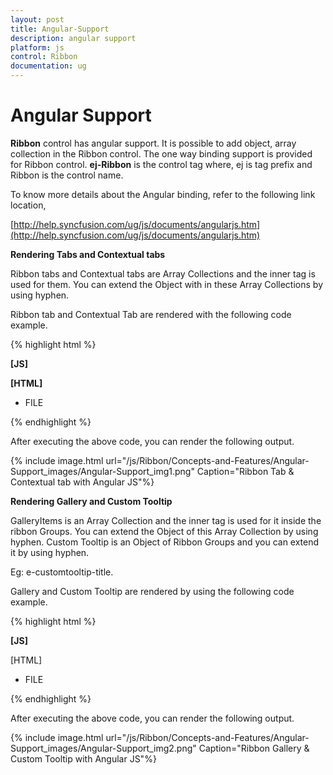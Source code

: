 ```yaml
---
layout: post
title: Angular-Support
description: angular support 
platform: js
control: Ribbon
documentation: ug
---
```


# Angular Support 

**Ribbon** control has angular support. It is possible to add object, array collection in the Ribbon control. The one way binding support is provided for Ribbon control. **ej-Ribbon** is the control tag where, ej is tag prefix and Ribbon is the control name.

To know more details about the Angular binding, refer to the following link location,

[http://help.syncfusion.com/ug/js/documents/angularjs.htm](http://help.syncfusion.com/ug/js/documents/angularjs.htm)

**Rendering Tabs and Contextual tabs** 

Ribbon tabs and Contextual tabs are Array Collections and the inner tag is used for them. You can extend the Object with in these Array Collections by using hyphen. 

Ribbon tab and Contextual Tab are rendered with the following code example.

{% highlight html %}

**[JS]**

**[HTML]**
<!--To Render the Ribbon control-->
<!doctype html>
<html ng-app="syncApp">
<head>
<!—Refer the necessary script here-->
</head>
<body>
<div ng-app="ribbonApp">
            <div ng-controller="RibbonCtrl">
                <div id="defaultRibbon" ej-ribbon e-width="100%" e-applicationtab-itemid="ribbonmenu" e-applicationtab-type="ApplicationMenu">
                    <div e-tabs>
                        <div e-tab e-id="home" e-text="HOME">
                            <div e-groups>
                                <div e-group e-text="New" e-aligntype="rows">
                                    <div e-content>
                                        <div e-content e-defaults-type="button" e-defaults-width="60" e-defaults-height="70">
                                            <div e-groups>
                                                <div e-group e-id="new" e-text="New">
                                                </div>
                                            </div>
                                        </div>
                                    </div>
                                </div>
                            </div>
                        </div>
                    </div>
                    <div e-contextualtabs>
                        <div e-contextualtab e-backgroundcolor="#FCFBEB" e-bordercolor="#F2CC1C">
                            <div e-tabs>
                                <div e-tab e-id="Design" e-text="DESIGN">
                                    <div e-groups>
                                        <div e-group e-text="New" e-aligntype="rows">
                                            <div e-content>
                                                <div e-content e-defaults-type="button" e-defaults-width="60" e-defaults-height="70">
                                                    <div e-groups>
                                                        <div e-group e-id="Design" e-text="Design">
                                                        </div>
                                                    </div>
                                                </div>
                                            </div>
                                        </div>
                                    </div>
                                </div>
                            </div>
                        </div>
                    </div>
                </div>
                <ul id="ribbonmenu">
                    <li>
                        <a>FILE</a>
                    </li>
                </ul>
            </div>
        </div>
</body>
</html>


{% endhighlight %}



After executing the above code, you can render the following output.

{% include image.html url="/js/Ribbon/Concepts-and-Features/Angular-Support_images/Angular-Support_img1.png" Caption="Ribbon Tab & Contextual tab with Angular JS"%}

**Rendering Gallery and Custom Tooltip**

GalleryItems is an Array Collection and the inner tag is used for it inside the ribbon Groups. You can extend the Object of this Array Collection by using hyphen. Custom Tooltip is an Object of Ribbon Groups and you can extend it by using hyphen.

Eg: e-customtooltip-title.

Gallery and Custom Tooltip are rendered by using the following code example.

{% highlight html %}

**[JS]**

[HTML]
<!--To Render the Ribbon control-->
<!doctype html>
<html ng-app="syncApp">
<head>
<!—Refer the necessary script here-->
</head>
<body>
<div ng-app="ribbonApp">
            <div ng-controller="RibbonCtrl">
                <div id="defaultRibbon" ej-ribbon e-width="100%" e-applicationtab-itemid="ribbonmenu" e-applicationtab-type="ApplicationMenu" e-allowresizing ="true">
                    <div e-tabs>
                        <div e-tab e-id="home" e-text="HOME">
                            <div e-groups>
                                <div e-group e-text="New" e-aligntype="rows">
                                    <div e-content>
                                        <div e-content e-defaults-type="button" e-defaults-width="60" e-defaults-height="70">
                                            <div e-groups>
                                                <div e-group e-id="paste" e-text="Paste" e-customtooltip-title="Paste" e-customtooltip-content="<h6>Paste the content.<br &#47;><br &#47;>Add content on the Clipboard to your document.<&#47;h6>" e-customtooltip-prefixicon="e-pastetip">
                                                </div>
                                            </div>
                                        </div>
                                    </div>
                                </div>
                                <div e-group e-text="Gallery" e-aligntype="rows">
                                    <div e-content>
                                        <div e-content>
                                            <div e-groups>
                                                <div e-group e-id="Gallery" e-columns="3" e-itemheight="54" e-itemwidth="68" e-expandedcolumns="4" e-type="gallery">
                                                    <div e-galleryitems>
                                                        <div e-galleryitem e-text="GalleryContent1" e-buttonsettings-contenttype="imageonly" e-buttonsettings-prefixicon="e-gallerycontent1 e-gbtnimg" e-buttonsettings-cssclass="e-gbtnposition"></div>
                                                        <div e-galleryitem e-text="GalleryContent2" e-buttonsettings-contenttype="imageonly" e-buttonsettings-prefixicon="e-gallerycontent2 e-gbtnimg" e-buttonsettings-cssclass="e-gbtnposition"></div>
                                                        <div e-galleryitem e-text="GalleryContent3" e-buttonsettings-contenttype="imageonly" e-buttonsettings-prefixicon="e-gallerycontent3 e-gbtnimg" e-buttonsettings-cssclass="e-gbtnposition"></div>
                                                    </div>
                                                </div>
                                            </div>
                                        </div>
                                    </div>
                                </div>
                            </div>
                        </div>
                    </div>
                </div>
                <ul id="ribbonmenu">
                    <li>
                        <a>FILE</a>
                    </li>
                </ul>
            </div>
</ul>
</body>
</html>


{% endhighlight %}



After executing the above code, you can render the following output.

{% include image.html url="/js/Ribbon/Concepts-and-Features/Angular-Support_images/Angular-Support_img2.png" Caption="Ribbon Gallery & Custom Tooltip with Angular JS"%}

